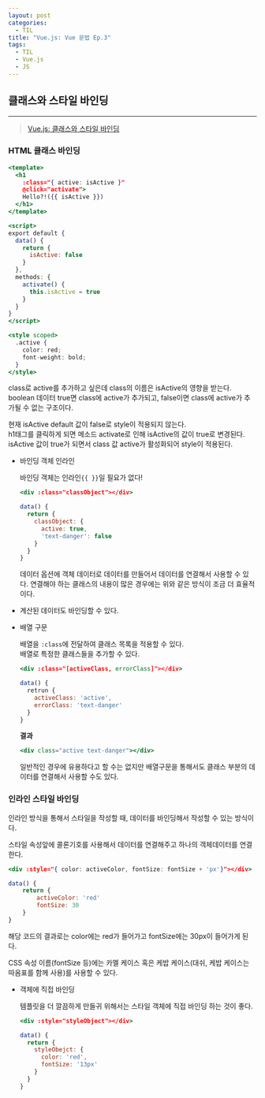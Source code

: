```yaml
---
layout: post
categories:
  - TIL
title: "Vue.js: Vue 문법 Ep.3"
tags:
  - TIL
  - Vue.js
  - JS
---
```


## __클래스와 스타일 바인딩__
---

>[Vue.js: 클래스와 스타일 바인딩](https://v3-docs.vuejs-korea.org/guide/essentials/class-and-style.html)
>

### __HTML 클래스 바인딩__

```jsx
<template>
  <h1 
    :class="{ active: isActive }"
    @click="activate">
    Hello?!({{ isActive }})
  </h1>
</template>

<script>
export default {
  data() {
    return {
      isActive: false
    }
  },
  methods: {
    activate() {
      this.isActive = true
    }
  }
}
</script>

<style scoped>
  .active {
    color: red;
    font-weight: bold;
  }
</style>
```

class로 active를 추가하고 싶은데 class의 이름은 isActive의 영향을 받는다. boolean 데이터 true면 class에 active가 추가되고, false이면 class에 active가 추가될 수 없는 구조이다.

현재 isActive default 값이 false로 style이 적용되지 않는다.   
h1태그를 클릭하게 되면 메소드 activate로 인해 isActive의 값이 true로 변경된다. isActive 값이 true가 되면서 class 값 active가 활성화되어 style이 적용된다.

- 바인딩 객체 인라인
  
  바인딩 객체는 인라인`{{ }}`일 필요가 없다!
  
  ```jsx
  <div :class="classObject"></div>
  ```
  
  ```jsx
  data() {
    return {
      classObject: {
        active: true,
        'text-danger': false
      }
    }
  }
  ```
  
  데이터 옵션에 객체 데이터로 데이터를 만들어서 데이터를 연결해서 사용할 수 있다. 연결해야 하는 클래스의 내용이 많은 경우에는 위와 같은 방식이 조금 더 효율적이다.
    
- 계산된 데이터도 바인딩할 수 있다.
- 배열 구문
  
  배열을 `:class`에 전달하여 클래스 목록을 적용할 수 있다.   
  배열로 특정한 클래스들을 추가할 수 있다.
  
  ```jsx
  <div :class="[activeClass, errorClass]"></div>
  ```
  
  ```jsx
  data() {
    retrun {
      activeClass: 'active',
      errorClass: 'text-danger'
    }
  }
  ```
  
  **결과**
  
  ```jsx
  <div class="active text-danger"></div>
  ```
  
  일반적인 경우에 유용하다고 할 수는 없지만 배열구문을 통해서도 클래스 부분의 데이터를 연결해서 사용할 수도 있다.
  

### __인라인 스타일 바인딩__

인라인 방식을 통해서 스타일을 작성할 때, 데이터를 바인딩해서 작성할 수 있는 방식이다.

스타일 속성앞에 콜론기호를 사용해서 데이터를 연결해주고 하나의 객체데이터를 연결한다.

```jsx
<div :style="{ color: activeColor, fontSize: fontSize + 'px'}"></div>
```

```jsx
data() {
	return {
		activeColor: 'red'
		fontSize: 30
	}
}
```

해당 코드의 결과로는 color에는 red가 들어가고 fontSize에는 30px이 들어가게 된다.

CSS 속성 이름(fontSize 등)에는 카멜 케이스 혹은 케밥 케이스(대쉬, 케밥 케이스는 따옴표를 함께 사용)를 사용할 수 있다. 

- 객체에 직접 바인딩
  
  템플릿을 더 깔끔하게 만들귀 위해서는 스타일 객체에 직접 바인딩 하는 것이 좋다.
  
  ```jsx
  <div :style="styleObject"></div>
  ```
  
  ```jsx
  data() {
    return {
      styleObejct: {
        color: 'red',
        fontSize: '13px'
      }
    }
  }
  ```
